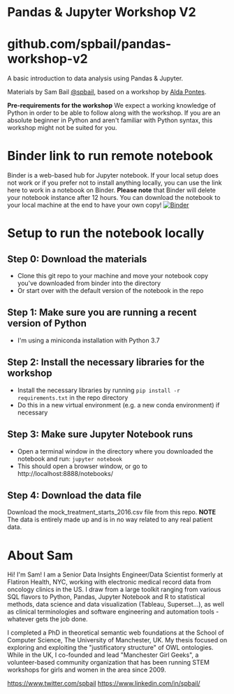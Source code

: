 # Pandas & Jupyter Workshop V2
# github.com/spbail/pandas-workshop-v2

A basic introduction to data analysis using Pandas & Jupyter.

Materials by Sam Bail [@spbail](http://twitter.com/spbail), based on a workshop by [Alda Pontes](https://www.linkedin.com/in/aldapontes/).

**Pre-requirements for the workshop**
We expect a working knowledge of Python in order to be able to follow along with the workshop. If you are an absolute beginner in Python and aren't familiar with Python syntax, this workshop might not be suited for you.

# Binder link to run remote notebook
Binder is a web-based hub for Jupyter notebook. If your local setup does not work or if you prefer not to install anything locally, you can use the link here to work in a notebook on Binder. **Please note** that Binder will delete your notebook instance after 12 hours. You can download the notebook to your local machine at the end to have your own copy!
[![Binder](https://mybinder.org/badge_logo.svg)](https://mybinder.org/v2/gh/spbail/pandas-workshop-v2/master)

# Setup to run the notebook locally

## Step 0: Download the materials
- Clone this git repo to your machine and move your notebook copy you've downloaded from binder into the directory
- Or start over with the default version of the notebook in the repo

## Step 1: Make sure you are running a recent version of Python
- I'm using a miniconda installation with Python 3.7

## Step 2: Install the necessary libraries for the workshop
- Install the necessary libraries by running `pip install -r requirements.txt` in the repo directory
- Do this in a new virtual environment (e.g. a new conda environment) if necessary

## Step 3: Make sure Jupyter Notebook runs
- Open a terminal window in the directory where you downloaded the notebook and run: `jupyter notebook`
- This should open a browser window, or go to http://localhost:8888/notebooks/

## Step 4: Download the data file
Download the mock_treatment_starts_2016.csv file from this repo. **NOTE** The data is entirely made up and is in no way related to any real patient data.

# About Sam

Hi! I'm Sam! I am a Senior Data Insights Engineer/Data Scientist formerly at Flatiron Health, NYC, working with electronic medical record data from oncology clinics in the US. I draw from a large toolkit ranging from various SQL flavors to Python, Pandas, Jupyter Notebook and R to statistical methods, data science and data visualization (Tableau, Superset...), as well as clinical terminologies and software engineering and automation tools - whatever gets the job done.

I completed a PhD in theoretical semantic web foundations at the School of Computer Science, The University of Manchester, UK. My thesis focused on exploring and exploiting the "justificatory structure" of OWL ontologies. While in the UK, I co-founded and lead "Manchester Girl Geeks", a volunteer-based community organization that has been running STEM workshops for girls and women in the area since 2009. 

https://www.twitter.com/spbail
https://www.linkedin.com/in/spbail/
